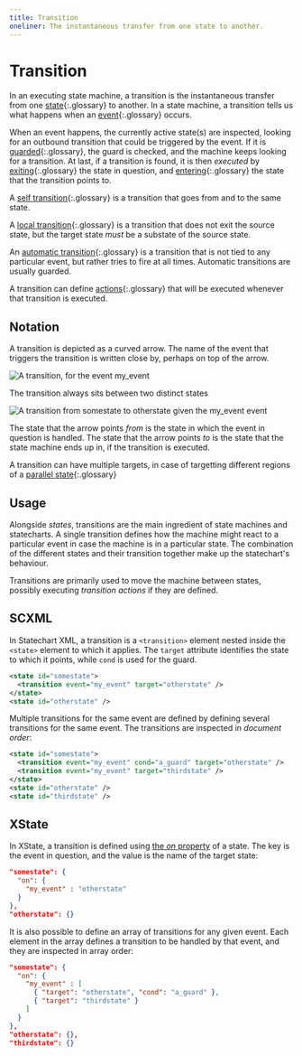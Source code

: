 ```yaml
---
title: Transition
oneliner: The instantaneous transfer from one state to another.
---
```


# Transition

In an executing state machine, a transition is the instantaneous transfer from one [state](state.html){:.glossary} to another.  In a state machine, a transition tells us what happens when an [event](event.html){:.glossary} occurs.

When an event happens, the currently active state(s) are inspected, looking for an outbound transition that could be triggered by the event.  If it is [guarded](guard.html){:.glossary}, the guard is checked, and the machine keeps looking for a transition.  At last, if a transition is found, it is then _executed_ by [exiting](exit.html){:.glossary} the state in question, and [entering](enter.html){:.glossary} the state that the transition points to.

A [self transition](self-transition.html){:.glossary} is a transition that goes from and to the same state.

A [local transition](local-transition.html){:.glossary} is a transition that does not exit the source state, but the target state _must_ be a substate of the source state.

An [automatic transition](automatic-transition.html){:.glossary} is a transition that is not tied to any particular event, but rather tries to fire at all times.  Automatic transitions are usually guarded.

A transition can define [actions](action.html){:.glossary} that will be executed whenever that transition is executed.

## Notation

A transition is depicted as a curved arrow.  The name of the event that triggers the transition is written close by, perhaps on top of the arrow.

![A transition, for the event _my_event_](event-arrow.svg)

The transition always sits between two distinct states

![A transition from _somestate_ to _otherstate_ given the _my_event_ event](event.svg)

The state that the arrow points _from_ is the state in which the event in question is handled.  The state that the arrow points _to_  is the state that the state machine ends up in, if the transition is executed.

A transition can have multiple targets, in case of targetting different regions of a [parallel state](parallel-state.html){:.glossary}

## Usage

Alongside _states_, transitions are the main ingredient of state machines and statecharts.  A single transition defines how the machine might react to a particular event in case the machine is in a particular state.  The combination of the different states and their transition together make up the statechart's behaviour.

Transitions are primarily used to move the machine between states, possibly executing _transition actions_ if they are defined.

## SCXML

In Statechart XML, a transition is a `<transition>` element nested inside the `<state>` element to which it applies.  The `target` attribute identifies the state to which it points, while `cond` is used for the guard.

```xml
<state id="somestate">
  <transition event="my_event" target="otherstate" />
</state>
<state id="otherstate" />
```

Multiple transitions for the same event are defined by defining several transitions for the same event.  The transitions are inspected in _document order_:

```xml
<state id="somestate">
  <transition event="my_event" cond="a_guard" target="otherstate" />
  <transition event="my_event" target="thirdstate" />
</state>
<state id="otherstate" />
<state id="thirdstate" />
```

## XState

In XState, a transition is defined using [the *on* property](https://xstate.js.org/docs/guides/transitions.html) of a state.  The key is the event in question, and the value is the name of the target state:

```json
"somestate": {
  "on": {
    "my_event" : "otherstate"
  }
},
"otherstate": {}
```

It is also possible to define an array of transitions for any given event.  Each element in the array defines a transition to be handled by that event, and they are inspected in array order:

```json
"somestate": {
  "on": {
    "my_event" : [
      { "target": "otherstate", "cond": "a_guard" },
      { "target": "thirdstate" }
    ]
  }
},
"otherstate": {},
"thirdstate": {}
```


